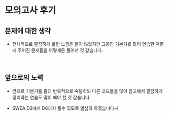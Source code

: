 # 모의고사 후기

## 문제에 대한 생각
* 전체적으로 깔끔하게 풀린 느낌은 들지 않았지만 그동안 기본기를 많이 연습한 덕분에 주어진 문제들을 어떻게든 풀어낸 것 같습니다.

<br>

## 앞으로의 노력
* 앞으로 기본기를 좀더 반복적으로 숙달하되 다른 코드들을 많이 참고해서 깔끔하게 정리하는 연습도 많이 해야 할 것 같습니다.

* SWEA D2에서 D6까지 풀수 있도록 열심히 하겠습니다~!